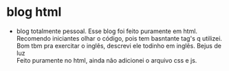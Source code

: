 # blog html

- blog totalmente pessoal.
Esse blog foi feito puramente em html.</br>
Recomendo iniciantes olhar o código, pois tem basntante tag's q utilizei. Bom tbm pra exercitar o inglês, descrevi ele todinho em inglês. Bejus de luz
</br> Feito puramente no html, ainda não adicionei o arquivo css e js.
